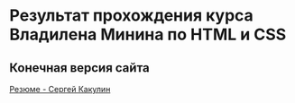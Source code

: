# Результат прохождения курса Владилена Минина по HTML и CSS

## Конечная версия сайта 
[Резюме - Сергей Какулин](https://sergeykakulin.github.io/resume2022/)
